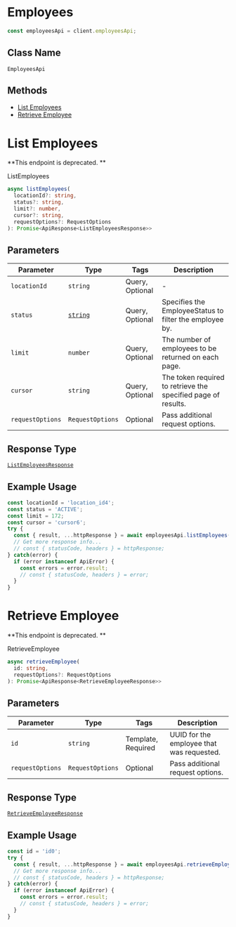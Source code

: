 # Employees

```ts
const employeesApi = client.employeesApi;
```

## Class Name

`EmployeesApi`

## Methods

* [List Employees](/doc/api/employees.md#list-employees)
* [Retrieve Employee](/doc/api/employees.md#retrieve-employee)


# List Employees

**This endpoint is deprecated. **

ListEmployees

```ts
async listEmployees(
  locationId?: string,
  status?: string,
  limit?: number,
  cursor?: string,
  requestOptions?: RequestOptions
): Promise<ApiResponse<ListEmployeesResponse>>
```

## Parameters

| Parameter | Type | Tags | Description |
|  --- | --- | --- | --- |
| `locationId` | `string` | Query, Optional | - |
| `status` | [`string`](/doc/models/employee-status.md) | Query, Optional | Specifies the EmployeeStatus to filter the employee by. |
| `limit` | `number` | Query, Optional | The number of employees to be returned on each page. |
| `cursor` | `string` | Query, Optional | The token required to retrieve the specified page of results. |
| `requestOptions` | `RequestOptions` | Optional | Pass additional request options. |

## Response Type

[`ListEmployeesResponse`](/doc/models/list-employees-response.md)

## Example Usage

```ts
const locationId = 'location_id4';
const status = 'ACTIVE';
const limit = 172;
const cursor = 'cursor6';
try {
  const { result, ...httpResponse } = await employeesApi.listEmployees(locationId, status, limit, cursor);
  // Get more response info...
  // const { statusCode, headers } = httpResponse;
} catch(error) {
  if (error instanceof ApiError) {
    const errors = error.result;
    // const { statusCode, headers } = error;
  }
}
```


# Retrieve Employee

**This endpoint is deprecated. **

RetrieveEmployee

```ts
async retrieveEmployee(
  id: string,
  requestOptions?: RequestOptions
): Promise<ApiResponse<RetrieveEmployeeResponse>>
```

## Parameters

| Parameter | Type | Tags | Description |
|  --- | --- | --- | --- |
| `id` | `string` | Template, Required | UUID for the employee that was requested. |
| `requestOptions` | `RequestOptions` | Optional | Pass additional request options. |

## Response Type

[`RetrieveEmployeeResponse`](/doc/models/retrieve-employee-response.md)

## Example Usage

```ts
const id = 'id0';
try {
  const { result, ...httpResponse } = await employeesApi.retrieveEmployee(id);
  // Get more response info...
  // const { statusCode, headers } = httpResponse;
} catch(error) {
  if (error instanceof ApiError) {
    const errors = error.result;
    // const { statusCode, headers } = error;
  }
}
```

